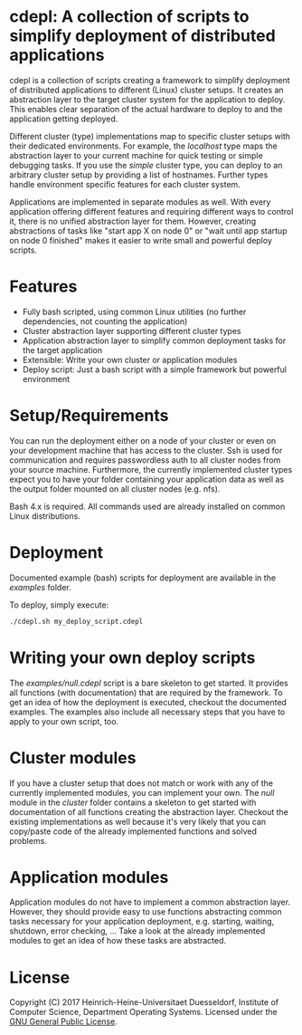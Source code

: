 # cdepl: A collection of scripts to simplify deployment of distributed applications

cdepl is a collection of scripts creating a framework to simplify deployment of
distributed applications to different (Linux) cluster setups. It creates an 
abstraction layer to the target cluster system for the application to deploy. 
This enables clear separation of the actual hardware to deploy to and the 
application getting deployed.

Different cluster (type) implementations map to specific cluster setups with
their dedicated environments. For example, the *localhost* type maps the 
abstraction layer to your current machine for quick testing or simple debugging 
tasks. If you use the *simple* cluster type, you can deploy to an arbitrary
cluster setup by providing a list of hostnames. Further types handle
environment specific features for each cluster system.

Applications are implemented in separate modules as well. With every application
offering different features and requiring different ways to control it, there
is no unified abstraction layer for them.
However, creating abstractions of tasks like "start app X on node 0" or 
"wait until app startup on node 0 finished" makes it easier to write small
and powerful deploy scripts.

# Features

* Fully bash scripted, using common Linux utilities (no further dependencies, 
not counting the application)
* Cluster abstraction layer supporting different cluster types
* Application abstraction layer to simplify common deployment tasks for the
target application
* Extensible: Write your own cluster or application modules
* Deploy script: Just a bash script with a simple framework but powerful 
environment

# Setup/Requirements

You can run the deployment either on a node of your cluster or even on your
development machine that has access to the cluster. Ssh is used for 
communication and requires passwordless auth to all cluster nodes from your
source machine. Furthermore, the currently implemented cluster types expect
you to have your folder containing your application data as well as the
output folder mounted on all cluster nodes (e.g. nfs).

Bash 4.x is required. All commands used are already installed on common Linux 
distributions.

# Deployment

Documented example (bash) scripts for deployment are available in the 
*examples* folder. 

To deploy, simply execute:
```bash
./cdepl.sh my_deploy_script.cdepl
```

# Writing your own deploy scripts

The *examples/null.cdepl* script is a bare skeleton to get started. It provides
all functions (with documentation) that are required by the framework. To get
an idea of how the deployment is executed, checkout the documented examples.
The examples also include all necessary steps that you have to apply to your
own script, too.

# Cluster modules

If you have a cluster setup that does not match or work with any of the 
currently implemented modules, you can implement your own. The *null* module in
the *cluster* folder contains a skeleton to get started with documentation
of all functions creating the abstraction layer. Checkout the existing 
implementations as well because it's very likely that you can copy/paste code
of the already implemented functions and solved problems.

# Application modules

Application modules do not have to implement a common abstraction layer. 
However, they should provide easy to use functions abstracting common tasks 
necessary for your application deployment, e.g. starting, waiting, shutdown,
error checking, ...
Take a look at the already implemented modules to get an idea of how these
tasks are abstracted.

# License

Copyright (C) 2017 Heinrich-Heine-Universitaet Duesseldorf, 
Institute of Computer Science, Department Operating Systems. 
Licensed under the [GNU General Public License](LICENSE.md).